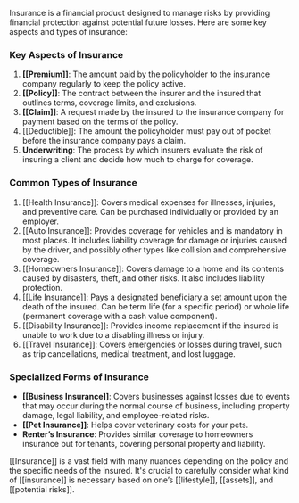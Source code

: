 Insurance is a financial product designed to manage risks by providing financial protection against potential future losses. Here are some key aspects and types of insurance:

### Key Aspects of Insurance
1. **[[Premium]]**: The amount paid by the policyholder to the insurance company regularly to keep the policy active.
2. **[[Policy]]**: The contract between the insurer and the insured that outlines terms, coverage limits, and exclusions.
3. **[[Claim]]**: A request made by the insured to the insurance company for payment based on the terms of the policy.
4. [[Deductible]]: The amount the policyholder must pay out of pocket before the insurance company pays a claim.
5. **Underwriting**: The process by which insurers evaluate the risk of insuring a client and decide how much to charge for coverage.

### Common Types of Insurance
1. [[Health Insurance]]: Covers medical expenses for illnesses, injuries, and preventive care. Can be purchased individually or provided by an employer.
2. [[Auto Insurance]]: Provides coverage for vehicles and is mandatory in most places. It includes liability coverage for damage or injuries caused by the driver, and possibly other types like collision and comprehensive coverage.
3. [[Homeowners Insurance]]: Covers damage to a home and its contents caused by disasters, theft, and other risks. It also includes liability protection.
4. [[Life Insurance]]: Pays a designated beneficiary a set amount upon the death of the insured. Can be term life (for a specific period) or whole life (permanent coverage with a cash value component).
5. [[Disability Insurance]]: Provides income replacement if the insured is unable to work due to a disabling illness or injury.
6. [[Travel Insurance]]: Covers emergencies or losses during travel, such as trip cancellations, medical treatment, and lost luggage.

### Specialized Forms of Insurance
- **[[Business Insurance]]**: Covers businesses against losses due to events that may occur during the normal course of business, including property damage, legal liability, and employee-related risks.
- **[[Pet Insurance]]**: Helps cover veterinary costs for your pets.
- **Renter’s Insurance**: Provides similar coverage to homeowners insurance but for tenants, covering personal property and liability.

[[Insurance]] is a vast field with many nuances depending on the policy and the specific needs of the insured. It's crucial to carefully consider what kind of [[insurance]] is necessary based on one’s [[lifestyle]], [[assets]], and [[potential risks]].